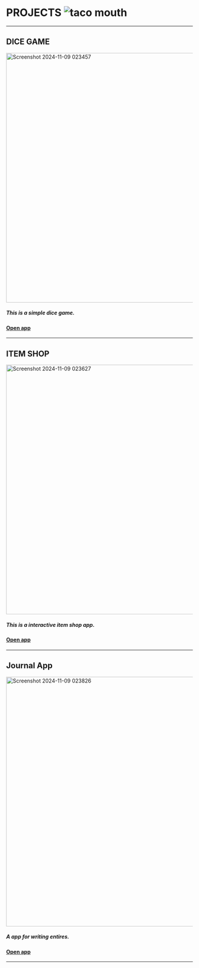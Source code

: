 # PROJECTS ![taco mouth](https://github.com/user-attachments/assets/7cca9c36-ea04-4afb-9f26-e77da3f5dc3a)

---
## DICE GAME
<img width="674" alt="Screenshot 2024-11-09 023457" src="https://github.com/user-attachments/assets/930eaa1b-a92f-4d81-a5e0-3dfc618bf6cd">

##### This is a simple dice game.

#### [Open app](/sample_page) 
---


## ITEM SHOP

<img width="674" alt="Screenshot 2024-11-09 023627" src="https://github.com/user-attachments/assets/33b673f8-0531-4a8d-84cd-9603a5ef896d">

##### This is a interactive item shop app. 

#### [Open app](/sample_page) 
---



## Journal App
<img width="674" alt="Screenshot 2024-11-09 023826" src="https://github.com/user-attachments/assets/8ba3dd4f-46b0-43fe-a741-4ac501805eae">


##### A app for writing entires.

#### [Open app](/sample_page) 
---

